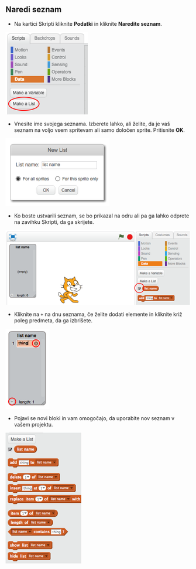 ## Naredi seznam

+ Na kartici Skripti kliknite **Podatki** in kliknite **Naredite seznam**.

![Naredi seznam](images/make-a-list.png)

+ Vnesite ime svojega seznama. Izberete lahko, ali želite, da je vaš seznam na voljo vsem spritevam ali samo določen sprite. Pritisnite **OK**.

![Ime seznama](images/list-name.png)

+ Ko boste ustvarili seznam, se bo prikazal na odru ali pa ga lahko odprete na zavihku Skripti, da ga skrijete.

![Seznam prikaži / skrij](images/list-show-hide.png)

+ Kliknite na `+` na dnu seznama, če želite dodati elemente in kliknite križ poleg predmeta, da ga izbrišete.

![Seznam prikaži / skrij](images/list-add-delete.png)

+ Pojavi se novi bloki in vam omogočajo, da uporabite nov seznam v vašem projektu.

![Seznami blokov](images/list-blocks.png)